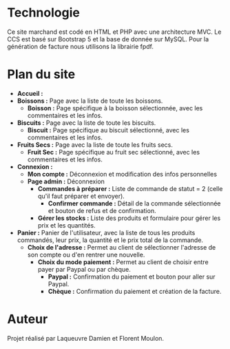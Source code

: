 # Technologie

Ce site marchand est codé en HTML et PHP avec une architecture MVC. Le CCS est basé sur Bootstrap 5 et la base de donnée sur MySQL. Pour la génération de facture nous utilisons la librairie fpdf.

# Plan du site

- **Accueil :**
- **Boissons :** Page avec la liste de toute les boissons.
  - **Boisson :** Page spécifique à la boisson sélectionnée, avec les commentaires et les infos.
- **Biscuits :** Page avec la liste de toute les biscuits.
  - **Biscuit :** Page spécifique au biscuit sélectionné, avec les commentaires et les infos.
- **Fruits Secs :** Page avec la liste de toute les fruits secs.
  - **Fruit Sec :** Page spécifique au fruit sec sélectionné, avec les commentaires et les infos.
- **Connexion :**
  - **Mon compte :** Déconnexion et modification des infos personnelles
  - **Page admin :** Déconnexion
    - **Commandes à préparer :** Liste de commande de statut = 2 (celle qu'il faut préparer et envoyer).
      - **Confirmer commande :** Détail de la commande sélectionnée et bouton de refus et de confirmation.
    - **Gérer les stocks :** Liste des produits et formulaire pour gérer les prix et les quantités.
- **Panier :** Panier de l'utilisateur, avec la liste de tous les produits commandés, leur prix, la quantité et le prix total de la commande.
  - **Choix de l'adresse :** Permet au client de sélectionner l'adresse de son compte ou d'en rentrer une nouvelle.
    - **Choix du mode paiement :** Permet au client de choisir entre payer par Paypal ou par chèque.
      - **Paypal :** Confirmation du paiement et bouton pour aller sur Paypal.
      - **Chèque :** Confirmation du paiement et création de la facture.

# Auteur

Projet réalisé par Laqueuvre Damien et Florent Moulon.

